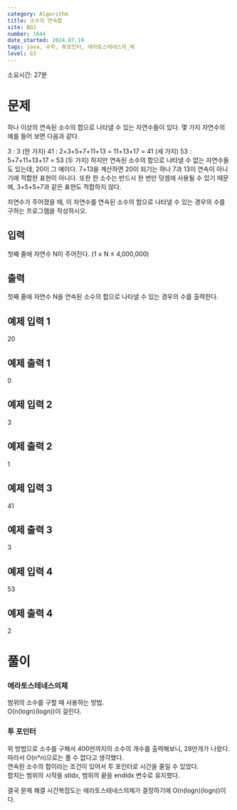 ```yaml
---
category: Algorithm
title: 소수의 연속합
site: BOJ
number: 1644
date_started: 2024.07.19
tags: java, 수학, 투포인터, 에라토스테네스의_체
level: G3
---
```


소요시간: 27분

# 문제

하나 이상의 연속된 소수의 합으로 나타낼 수 있는 자연수들이 있다. 몇 가지 자연수의 예를 들어 보면 다음과 같다.

3 : 3 (한 가지)
41 : 2+3+5+7+11+13 = 11+13+17 = 41 (세 가지)
53 : 5+7+11+13+17 = 53 (두 가지)
하지만 연속된 소수의 합으로 나타낼 수 없는 자연수들도 있는데, 20이 그 예이다. 7+13을 계산하면 20이 되기는 하나 7과 13이 연속이 아니기에 적합한 표현이 아니다. 또한 한 소수는 반드시 한 번만 덧셈에 사용될 수 있기 때문에, 3+5+5+7과 같은 표현도 적합하지 않다.

자연수가 주어졌을 때, 이 자연수를 연속된 소수의 합으로 나타낼 수 있는 경우의 수를 구하는 프로그램을 작성하시오.

## 입력

첫째 줄에 자연수 N이 주어진다. (1 ≤ N ≤ 4,000,000)

## 출력

첫째 줄에 자연수 N을 연속된 소수의 합으로 나타낼 수 있는 경우의 수를 출력한다.

## 예제 입력 1

20

## 예제 출력 1

0

## 예제 입력 2

3

## 예제 출력 2

1

## 예제 입력 3

41

## 예제 출력 3

3

## 예제 입력 4

53

## 예제 출력 4

2

# 풀이

### 에라토스테네스의체

범위의 소수를 구할 때 사용하는 방법.  
O(n(logn)(logn))이 걸린다.

### 투 포인터

위 방법으로 소수를 구해서 400만까지의 소수의 개수를 출력해보니, 28만개가 나왔다.  
따라서 O(n\*n)으로는 풀 수 없다고 생각했다.  
연속된 소수의 합이라는 조건이 있어서 투 포인터로 시간을 줄일 수 있었다.  
합치는 범위의 시작을 stIdx, 범위의 끝을 endIdx 변수로 유지했다.

결국 문제 해결 시간복잡도는 에라토스테네스의체가 결정하기에 O(n(logn)(logn))이다.
